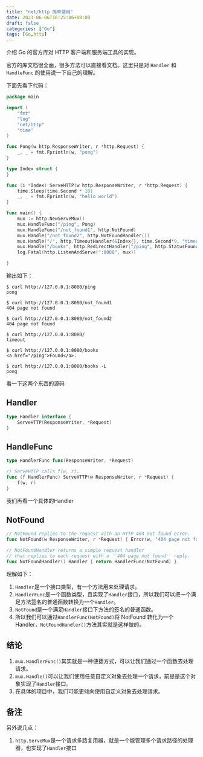 ```yaml
---
title: "net/http 简单使用"
date: 2023-06-06T16:25:06+08:00
draft: false
categories: ["Go"]
tags: [Go,http]
---
```

介绍 Go 的官方库对 HTTP 客户端和服务端工具的实现。
<!--more-->

官方的库文档很全面，很多方法可以直接看文档。这里只是对 `Handler` 和 `HandleFunc` 的使用说一下自己的理解。

下面先看下代码：

```go
package main

import (
	"fmt"
	"log"
	"net/http"
	"time"
)

func Pong(w http.ResponseWriter, r *http.Request) {
	_, _ = fmt.Fprintln(w, "pong")
}

type Index struct {
}

func (i *Index) ServeHTTP(w http.ResponseWriter, r *http.Request) {
	time.Sleep(time.Second * 10)
	_, _ = fmt.Fprintln(w, "hello world")
}

func main() {
	mux := http.NewServeMux()
	mux.HandleFunc("/ping", Pong)
	mux.HandleFunc("/not_found1", http.NotFound)
	mux.Handle("/not_found2", http.NotFoundHandler())
	mux.Handle("/", http.TimeoutHandler(&Index{}, time.Second*9, "timeout"))    // 处理超时的handler
	mux.Handle("/books", http.RedirectHandler("/ping", http.StatusFound))   // 处理重定向的handler
	log.Fatal(http.ListenAndServe(":8080", mux))

}

```

输出如下：

```shell
$ curl http://127.0.0.1:8080/ping
pong

$ curl http://127.0.0.1:8080/not_found1
404 page not found

$ curl http://127.0.0.1:8080/not_found2
404 page not found

$ curl http://127.0.0.1:8080/
timeout

$ curl http://127.0.0.1:8080/books
<a href="/ping">Found</a>.

$ curl http://127.0.0.1:8080/books -L
pong
```

看一下这两个东西的源码

## Handler
```go
type Handler interface {
	ServeHTTP(ResponseWriter, *Request)
}
```

## HandleFunc

```go
type HandlerFunc func(ResponseWriter, *Request)

// ServeHTTP calls f(w, r).
func (f HandlerFunc) ServeHTTP(w ResponseWriter, r *Request) {
	f(w, r)
}

```


我们再看一个具体的Handler

## NotFound
```go
// NotFound replies to the request with an HTTP 404 not found error.
func NotFound(w ResponseWriter, r *Request) { Error(w, "404 page not found", StatusNotFound) }

// NotFoundHandler returns a simple request handler
// that replies to each request with a ``404 page not found'' reply.
func NotFoundHandler() Handler { return HandlerFunc(NotFound) }
```

理解如下：

1. `Handler`是一个接口类型，有一个方法用来处理请求。
2. `HandlerFunc`是一个函数类型，且实现了`Handler`接口，所以我们可以把一个满足方法签名的普通函数转换为一个`Handler`。
3. `NotFound`是一个满足`Handler`接口下方法的签名的普通函数。
4. 所以我们可以通过`HandlerFunc(NotFound)`将 NotFound 转化为一个 Handler，`NotFoundHandler()`方法其实就是这样做的。

## 结论
1. `mux.HandlerFunc()`其实就是一种便捷方式，可以让我们通过一个函数去处理请求。
2. `mux.Handle()`可以让我们使用任意自定义对象去处理一个请求，前提是这个对象实现了`Handler`接口。
3. 在具体的项目中，我们可能更倾向使用自定义对象去处理请求。

## 备注
另外说几点：

1. `http.ServeMux`是一个请求多路复用器，就是一个能管理多个请求路径的处理器，也实现了`Handler`接口

